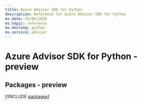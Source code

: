 ```yaml
---
title: Azure Advisor SDK for Python
description: Reference for Azure Advisor SDK for Python
ms.date: 03/05/2024
ms.topic: reference
ms.devlang: python
ms.service: advisor
---
```

# Azure Advisor SDK for Python - preview
## Packages - preview
[!INCLUDE [packages](advisor-index.md)]